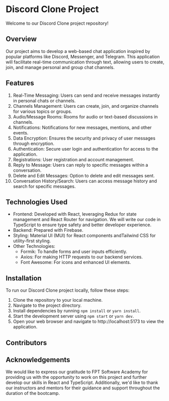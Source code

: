 # Discord Clone Project

Welcome to our Discord Clone project repository!

## Overview

Our project aims to develop a web-based chat application inspired by popular platforms like Discord, Messenger, and Telegram. This application will facilitate real-time communication through text, allowing users to create, join, and manage personal and group chat channels.

## Features

1. Real-Time Messaging: Users can send and receive messages instantly in personal chats or channels.
2. Channels Management: Users can create, join, and organize channels for various topics or groups.
3. Audio/Message Rooms: Rooms for audio or text-based discussions in channels.
4. Notifications: Notifications for new messages, mentions, and other events.
5. Data Encryption: Ensures the security and privacy of user messages through encryption.
6. Authentication: Secure user login and authentication for access to the application.
7. Registrations: User registration and account management.
8. Reply to Message: Users can reply to specific messages within a conversation.
9. Delete and Edit Messages: Option to delete and edit messages sent.
10. Conversation History/Search: Users can access message history and search for specific messages.

## Technologies Used

* Frontend: Developed with React, leveraging Redux for state management and React Router for navigation. We will write our code in TypeScript to ensure type safety and better developer experience.
* Backend: Prepared with Firebase.
* Styling: Material UI (MUI) for React components andTailwind CSS for utility-first styling. 
* Other Technologies:
    * Formik: To handle forms and user inputs efficiently.
    * Axios: For making HTTP requests to our backend services.
    *  Font Awesome: For icons and enhanced UI elements.

## Installation

To run our Discord Clone project locally, follow these steps:

1. Clone the repository to your local machine.
2. Navigate to the project directory.
3. Install dependencies by running `npm install` or `yarn install`.
4. Start the development server using `npm start` or `yarn dev`.
5. Open your web browser and navigate to http://localhost:5173 to view the application.

## Contributors


## Acknowledgements

We would like to express our gratitude to FPT Software Academy for providing us with the opportunity to work on this project and further develop our skills in React and TypeScript. Additionally, we'd like to thank our instructors and mentors for their guidance and support throughout the duration of the bootcamp.
